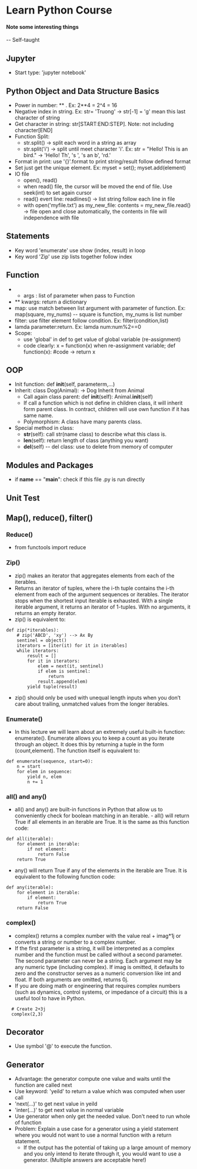 # Learn Python Course
#### Note some interesting things
-- Self-taught
## Jupyter
- Start type: 'jupyter notebook'
## Python Object and Data Structure Basics
- Power in number: ** . Ex: 2**4 = 2^4 = 16
- Negative index in string. Ex: str= 'Truong' -> str[-1] = 'g' mean this last character of string
- Get character in string: str[START:END:STEP]. Note: not including character[END]
- Function Split:
  * str.split() -> split each word in a string as array
  * str.split('i') -> split until meet character 'i'. Ex: str = "Hello! This is an bird." -> 'Hello! Th', 's ', 's an b', 'rd.'
- Format in print: use '{}'.format  to print string/result follow defined format
- Set just get the unique element. Ex: myset = set(); myset.add(element)
- IO file
  * open(), read()
  * when read() file, the cursor will be moved the end of file. Use seek(int) to set again cursor
  * read() evert line: readlines() -> list string follow each line in file
  * with open('myfile.txt') as my_new_file:
      contents = my_new_file.read()
      -> file open and close automatically, the contents in file will independence with file
## Statements
- Key word 'enumerate' use show (index, result) in loop
- Key word 'Zip' use zip lists together follow index
## Function
- * args : list of parameter when pass to Function
- ** kwargs:  return a dictionary  
- map: use match between list argument with parameter of function. Ex: map(square, my_nums) -- square is function, my_nums is list number
- filter: use filter element follow condition. Ex: filter(condition,list)
- lamda parameter:return. Ex: lamda num:num%2==0
- Scope:
  * use 'global' in def to get value of global variable (re-assignment)
  * code clearly: x = function(x) when re-assignment variable; def function(x): #code -> return x
## OOP
- Init function: def __init__(self, parameterm,...)
- Inherit: class Dog(Animal): -> Dog Inherit from Animal
  * Call again class parent: def __init__(self): Animal.__init__(self)
  * If call a function which is not define in children class, it will inherit form parent class. In contract, children will use own function if it has same name.
  * Polymorphism: A class have many parents class.
- Special method in class:
  * __str__(self): call str(name class) to describe what this class is.
  * __len__(self): return length of class (anything you want)
  * __del__(self) -- del class: use to delete from memory of computer
## Modules and Packages
- if __name__ == "__main__": check if this file .py is run directly
## Unit Test
## Map(), reduce(), filter()
### Reduce()
- from functools import reduce
### Zip()
- zip() makes an iterator that aggregates elements from each of the iterables.
- Returns an iterator of tuples, where the i-th tuple contains the i-th element from each of the argument sequences or iterables. The iterator stops when the shortest input iterable is exhausted. With a single iterable argument, it returns an iterator of 1-tuples. With no arguments, it returns an empty iterator.
- zip() is equivalent to:
```
def zip(*iterables):
    # zip('ABCD', 'xy') --> Ax By
    sentinel = object()
    iterators = [iter(it) for it in iterables]
    while iterators:
        result = []
        for it in iterators:
            elem = next(it, sentinel)
            if elem is sentinel:
                return
            result.append(elem)
        yield tuple(result)
```
- zip() should only be used with unequal length inputs when you don’t care about trailing, unmatched values from the longer iterables.
### Enumerate()
- In this lecture we will learn about an extremely useful built-in function: enumerate(). Enumerate allows you to keep a count as you iterate through an object. It does this by returning a tuple in the form (count,element). The function itself is equivalent to:
```
def enumerate(sequence, start=0):
    n = start
    for elem in sequence:
        yield n, elem
        n += 1
```
### all() and any()
- all() and any() are built-in functions in Python that allow us to conveniently check for boolean matching in an iterable. - all() will return True if all elements in an iterable are True. It is the same as this function code:
```
def all(iterable):
    for element in iterable:
        if not element:
            return False
    return True
```
- any() will return True if any of the elements in the iterable are True. It is equivalent to the following function code:
```
def any(iterable):
    for element in iterable:
        if element:
            return True
    return False
```
### complex()
- complex() returns a complex number with the value real + imag*1j or converts a string or number to a complex number.
- If the first parameter is a string, it will be interpreted as a complex number and the function must be called without a second parameter. The second parameter can never be a string. Each argument may be any numeric type (including complex). If imag is omitted, it defaults to zero and the constructor serves as a numeric conversion like int and float. If both arguments are omitted, returns 0j.
- If you are doing math or engineering that requires complex numbers (such as dynamics, control systems, or impedance of a circuit) this is a useful tool to have in Python.
```
  # Create 2+3j
  complex(2,3)
```
## Decorator
- Use symbol '@' to execute the function.
## Generator
- Advantage: the generator compute one value and waits until the function are called next
- Use keyword: 'yeild' to return a value which was computed when user call
- 'next(...)' to get next value in yeild
- 'inter(...)' to get next value in normal variable
- Use generator when only get the needed value. Don't need to run whole of function
- Problem: Explain a use case for a generator using a yield statement where you would not want to use a normal function with a return statement.
    * If the output has the potential of taking up a large amount of memory and you only intend to iterate through it, you would want to use a generator. (Multiple answers are acceptable here!)

